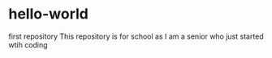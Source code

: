 # hello-world
first repository 
This repository is for school as I am a senior who just started wtih coding
